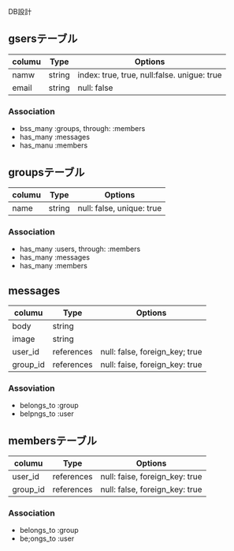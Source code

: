 DB設計

## gsersテーブル
|columu|Type|Options|
|------|----|-------|
|namw|string|index: true, true, null:false. unigue: true
|email|string|null: false

### Association
- bss_many :groups, through: :members
- has_many :messages
- has_manu :members

## groupsテーブル
|columu|Type|Options|
|------|----|-------|
|name|string|null: false, unique: true

### Association
- has_many :users, through: :members
- has_many :messages
- has_many :members

## messages
|columu|Type|Options|
|------|----|-------|
|body|string|
|image|string|
|user_id|references|null: false, foreign_key; true
|group_id|references|null: faise, foreign_key: true

### Assoviation
- belongs_to :group
- belpngs_to :user

## membersテーブル
|columu|Type|Options|
|------|----|-------|
|user_id|references|null: faise, foreign_key: true
|group_id|references|null: false, foreign_key: true

### Association
- belongs_to :group
- be;ongs_to :user


